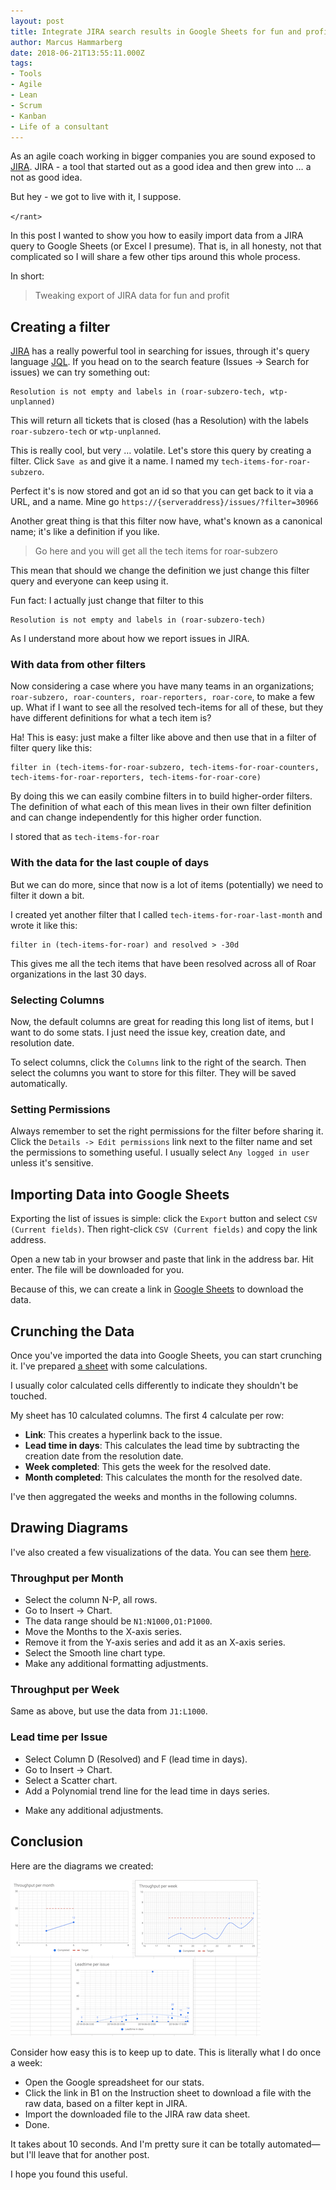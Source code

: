 ```yaml
---
layout: post
title: Integrate JIRA search results in Google Sheets for fun and profit
author: Marcus Hammarberg
date: 2018-06-21T13:55:11.000Z
tags:
- Tools
- Agile
- Lean
- Scrum
- Kanban
- Life of a consultant
---
```


As an agile coach working in bigger companies you are sound exposed to [JIRA](https://www.atlassian.com/software/jira). JIRA - a tool that started out as a good idea and then grew into … a not as good idea.

But hey - we got to live with it, I suppose.

`</rant>`

In this post I wanted to show you how to easily import data from a JIRA query to Google Sheets (or Excel I presume). That is, in all honesty, not that complicated so I will share a few other tips around this whole process.

In short:

> Tweaking export of JIRA data for fun and profit

<!-- excerpt-end -->

## Creating a filter

[JIRA](https://www.atlassian.com/software/jira) has a really powerful tool in searching for issues, through it's query language [JQL](https://www.atlassian.com/blog/jira-software/jql-the-most-flexible-way-to-search-jira-14). If you head on to the search feature (Issues -> Search for issues) we can try something out:

```text
Resolution is not empty and labels in (roar-subzero-tech, wtp-unplanned)
```

This will return all tickets that is closed (has a Resolution) with the labels `roar-subzero-tech` or `wtp-unplanned`.

This is really cool, but very … volatile. Let's store this query by creating a filter. Click `Save as` and give it a name. I named my `tech-items-for-roar-subzero`.

Perfect it's is now stored and got an id so that you can get back to it via a URL, and a name. Mine go `https://{serveraddress}/issues/?filter=30966`

Another great thing is that this filter now have, what's known as a canonical name; it's like a definition if you like.

> Go here and you will get all the tech items for roar-subzero

This mean that should we change the definition we just change this filter query and everyone can keep using it.

Fun fact: I actually just change that filter to this

```text
Resolution is not empty and labels in (roar-subzero-tech)
```

As I understand more about how we report issues in JIRA.

### With data from other filters

Now considering a case where you have many teams in an organizations; `roar-subzero, roar-counters, roar-reporters, roar-core`, to make a few up. What if I want to see all the resolved tech-items for all of these, but they have different definitions for what a tech item is?

Ha! This is easy: just make a filter like above and then use that in a filter of filter query like this:

```text
filter in (tech-items-for-roar-subzero, tech-items-for-roar-counters, tech-items-for-roar-reporters, tech-items-for-roar-core)
```

By doing this we can easily combine filters in to build higher-order filters. The definition of what each of this mean lives in their own filter definition and can change independently for this higher order function.

I stored that as `tech-items-for-roar`

### With the data for the last couple of days

But we can do more, since that now is a lot of items (potentially) we need to filter it down a bit.

I created yet another filter that I called `tech-items-for-roar-last-month` and wrote it like this:

```text
filter in (tech-items-for-roar) and resolved > -30d
```

This gives me all the tech items that have been resolved across all of Roar organizations in the last 30 days.

### Selecting Columns

Now, the default columns are great for reading this long list of items, but I want to do some stats. I just need the issue key, creation date, and resolution date.

To select columns, click the `Columns` link to the right of the search. Then select the columns you want to store for this filter. They will be saved automatically.

### Setting Permissions

Always remember to set the right permissions for the filter before sharing it. Click the `Details -> Edit permissions` link next to the filter name and set the permissions to something useful. I usually select `Any logged in user` unless it's sensitive.

## Importing Data into Google Sheets

Exporting the list of issues is simple: click the `Export` button and select `CSV (Current fields)`. Then right-click `CSV (Current fields)` and copy the link address.

Open a new tab in your browser and paste that link in the address bar. Hit enter. The file will be downloaded for you.

Because of this, we can create a link in [Google Sheets](http://sheets.google.com/) to download the data.

## Crunching the Data

Once you've imported the data into Google Sheets, you can start crunching it. I've prepared [a sheet](https://docs.google.com/spreadsheets/d/138TWhYwnrK47OKUIrE-q7eknLYoDBZyhVieFFCWYSfA/edit#gid=70371573) with some calculations.

I usually color calculated cells differently to indicate they shouldn't be touched.

My sheet has 10 calculated columns. The first 4 calculate per row:

* **Link**: This creates a hyperlink back to the issue.
* **Lead time in days**: This calculates the lead time by subtracting the creation date from the resolution date.
* **Week completed**: This gets the week for the resolved date.
* **Month completed**: This calculates the month for the resolved date.

I've then aggregated the weeks and months in the following columns.

## Drawing Diagrams

I've also created a few visualizations of the data. You can see them [here](https://docs.google.com/spreadsheets/d/138TWhYwnrK47OKUIrE-q7eknLYoDBZyhVieFFCWYSfA/edit#gid=1369250284).

### Throughput per Month

* Select the column N-P, all rows.
* Go to Insert -> Chart.
* The data range should be `N1:N1000,O1:P1000`.
* Move the Months to the X-axis series.
* Remove it from the Y-axis series and add it as an X-axis series.
* Select the Smooth line chart type.
* Make any additional formatting adjustments.

### Throughput per Week

Same as above, but use the data from `J1:L1000`.

### Lead time per Issue

* Select Column D (Resolved) and F (lead time in days).
* Go to Insert -> Chart.
* Select a Scatter chart.
* Add a Polynomial trend line for the lead time in days series.

- Make any additional adjustments.

## Conclusion

Here are the diagrams we created:

![Diagrams](/img/diagrams.png)

Consider how easy this is to keep up to date. This is literally what I do once a week:

* Open the Google spreadsheet for our stats.
* Click the link in B1 on the Instruction sheet to download a file with the raw data, based on a filter kept in JIRA.
* Import the downloaded file to the JIRA raw data sheet.
* Done.

It takes about 10 seconds. And I'm pretty sure it can be totally automated—but I'll leave that for another post.

I hope you found this useful.

